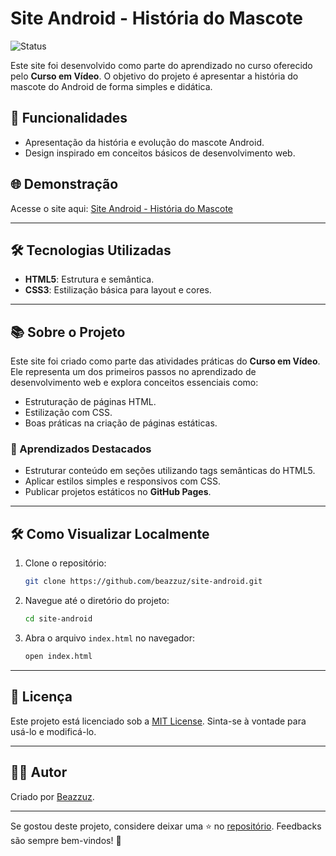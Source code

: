 # Site Android - História do Mascote

![Status](https://img.shields.io/badge/Status-Completed-brightgreen)

Este site foi desenvolvido como parte do aprendizado no curso oferecido pelo **Curso em Vídeo**. O objetivo do projeto é apresentar a história do mascote do Android de forma simples e didática.

## 🌟 Funcionalidades
- Apresentação da história e evolução do mascote Android.
- Design inspirado em conceitos básicos de desenvolvimento web.

## 🌐 Demonstração
Acesse o site aqui:
[Site Android - História do Mascote](https://beazzuz.github.io/site-android/)

---

## 🛠️ Tecnologias Utilizadas
- **HTML5**: Estrutura e semântica.
- **CSS3**: Estilização básica para layout e cores.

---

## 📚 Sobre o Projeto
Este site foi criado como parte das atividades práticas do **Curso em Vídeo**. Ele representa um dos primeiros passos no aprendizado de desenvolvimento web e explora conceitos essenciais como:
- Estruturação de páginas HTML.
- Estilização com CSS.
- Boas práticas na criação de páginas estáticas.

### 🌟 Aprendizados Destacados
- Estruturar conteúdo em seções utilizando tags semânticas do HTML5.
- Aplicar estilos simples e responsivos com CSS.
- Publicar projetos estáticos no **GitHub Pages**.

---

## 🛠️ Como Visualizar Localmente
1. Clone o repositório:
   ```bash
   git clone https://github.com/beazzuz/site-android.git
   ```

2. Navegue até o diretório do projeto:
   ```bash
   cd site-android
   ```

3. Abra o arquivo `index.html` no navegador:
   ```bash
   open index.html
   ```

---

## 📝 Licença
Este projeto está licenciado sob a [MIT License](LICENSE). Sinta-se à vontade para usá-lo e modificá-lo.

---

## 👨‍💻 Autor
Criado por [Beazzuz](https://github.com/beazzuz).

---

Se gostou deste projeto, considere deixar uma ⭐ no [repositório](https://github.com/beazzuz/site-android). Feedbacks são sempre bem-vindos! 🚀

